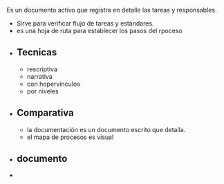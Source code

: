 Es un documento activo que registra en detalle las tareas y responsables.
- Sirve para verificar flujo de tareas y estándares.
- es una hoja de ruta para establecer los pasos del rpoceso
- ## Tecnicas
	- rescriptiva
	- narrativa
	- con hopervínculos
	- por niveles
- ## Comparativa
	- la documentación es un documento escrito que detalla.
	- el mapa de procesos es visual
- ## documento
- 